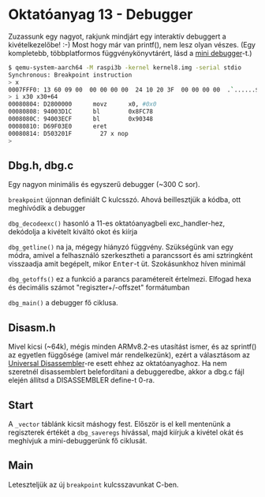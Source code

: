 Oktatóanyag 13 - Debugger
=========================

Zuzassunk egy nagyot, rakjunk mindjárt egy interaktív debuggert a kivételkezelőbe! :-) Most hogy már van printf(),
nem lesz olyan vészes. (Egy kompletebb, többplatformos függvénykönyvtárért, lásd a [mini debugger](https://gitlab.com/bztsrc/minidbg)-t.)

```sh
$ qemu-system-aarch64 -M raspi3b -kernel kernel8.img -serial stdio
Synchronous: Breakpoint instruction
> x
0007FFF0: 13 60 09 00  00 00 00 00  24 10 20 3F  00 00 00 00  .`......$. ?....
> i x30 x30+64
00080804: D2800000      movz      x0, #0x0
00080808: 94003D1C      bl        0x8FC78
0008080C: 94003ECF      bl        0x90348
00080810: D69F03E0      eret
00080814: D503201F        27 x nop
>
```

Dbg.h, dbg.c
------------

Egy nagyon minimális és egyszerű debugger (~300 C sor).

`breakpoint` újonnan definiált C kulcsszó. Ahová beillesztjük a kódba, ott meghívódik a debugger

`dbg_decodeexc()` hasonló a 11-es oktatóanyagbeli exc_handler-hez, dekódolja a kivételt kiváltó okot és kiírja

`dbg_getline()` na ja, mégegy hiányzó függvény. Szükségünk van egy módra, amivel a felhasználó szerkesztheti
a parancssort és ami sztringként visszaadja amit begépelt, mikor <kbd>Enter</kbd>-t üt. Szokásunkhoz híven minimál

`dbg_getoffs()` ez a funkció a parancs paramétereit értelmezi. Elfogad hexa és decimális számot "regiszter+/-offszet"
formátumban

`dbg_main()` a debugger fő ciklusa.

Disasm.h
--------

Mivel kicsi (~64k), mégis minden ARMv8.2-es utasítást ismer, és az sprintf() az egyetlen függősége (amivel már rendelkezünk),
ezért a választásom az [Universal Disassembler](https://gitlab.com/bztsrc/udisasm)-re esett ehhez az oktatóanyaghoz. Ha nem
szeretnél disassemblert belefordítani a debuggeredbe, akkor a dbg.c fájl elején állítsd a DISASSEMBLER define-t 0-ra.

Start
-----

A `_vector` táblánk kicsit máshogy fest. Először is el kell mentenünk a regiszterek értékét a `dbg_saveregs` hívással,
majd kiírjuk a kivétel okát és meghívjuk a mini-debuggerünk fő ciklusát.

Main
----

Leteszteljük az új `breakpoint` kulcsszavunkat C-ben.
